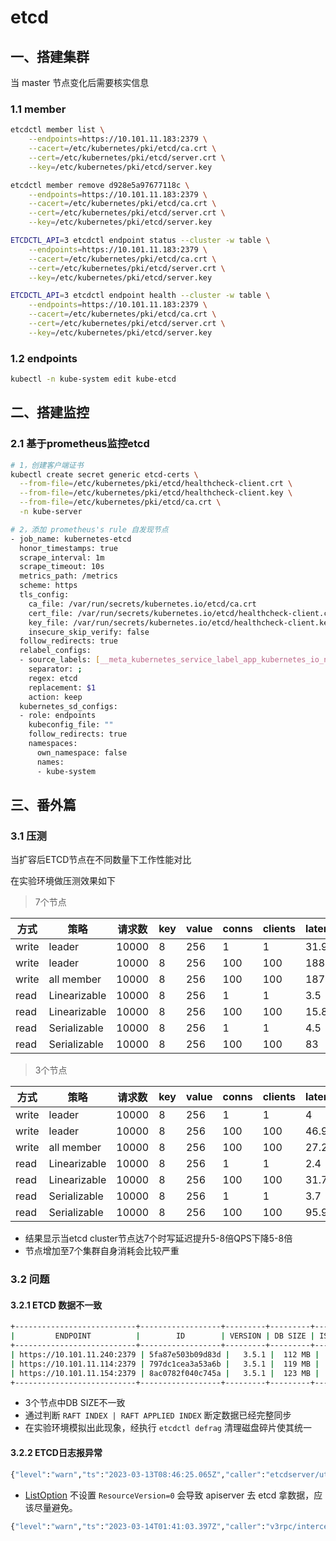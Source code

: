 # etcd

## 一、搭建集群

当 master 节点变化后需要核实信息

### 1.1 member

```bash
etcdctl member list \
    --endpoints=https://10.101.11.183:2379 \
    --cacert=/etc/kubernetes/pki/etcd/ca.crt \
    --cert=/etc/kubernetes/pki/etcd/server.crt \
    --key=/etc/kubernetes/pki/etcd/server.key  

etcdctl member remove d928e5a97677118c \
    --endpoints=https://10.101.11.183:2379 \
    --cacert=/etc/kubernetes/pki/etcd/ca.crt \
    --cert=/etc/kubernetes/pki/etcd/server.crt \
    --key=/etc/kubernetes/pki/etcd/server.key

ETCDCTL_API=3 etcdctl endpoint status --cluster -w table \
    --endpoints=https://10.101.11.183:2379 \
    --cacert=/etc/kubernetes/pki/etcd/ca.crt \
    --cert=/etc/kubernetes/pki/etcd/server.crt \
    --key=/etc/kubernetes/pki/etcd/server.key   

ETCDCTL_API=3 etcdctl endpoint health --cluster -w table \
    --endpoints=https://10.101.11.183:2379 \
    --cacert=/etc/kubernetes/pki/etcd/ca.crt \
    --cert=/etc/kubernetes/pki/etcd/server.crt \
    --key=/etc/kubernetes/pki/etcd/server.key  
```



### 1.2 endpoints

```bash
kubectl -n kube-system edit kube-etcd
```





## 二、搭建监控

### 2.1 基于prometheus监控etcd

```bash
# 1，创建客户端证书
kubectl create secret generic etcd-certs \
  --from-file=/etc/kubernetes/pki/etcd/healthcheck-client.crt \
  --from-file=/etc/kubernetes/pki/etcd/healthcheck-client.key \
  --from-file=/etc/kubernetes/pki/etcd/ca.crt \
  -n kube-server

# 2，添加 prometheus's rule 自发现节点
- job_name: kubernetes-etcd
  honor_timestamps: true
  scrape_interval: 1m
  scrape_timeout: 10s
  metrics_path: /metrics
  scheme: https
  tls_config:
    ca_file: /var/run/secrets/kubernetes.io/etcd/ca.crt
    cert_file: /var/run/secrets/kubernetes.io/etcd/healthcheck-client.crt
    key_file: /var/run/secrets/kubernetes.io/etcd/healthcheck-client.key
    insecure_skip_verify: false
  follow_redirects: true
  relabel_configs:
  - source_labels: [__meta_kubernetes_service_label_app_kubernetes_io_name]
    separator: ;
    regex: etcd
    replacement: $1
    action: keep
  kubernetes_sd_configs:
  - role: endpoints
    kubeconfig_file: ""
    follow_redirects: true
    namespaces:
      own_namespace: false
      names:
      - kube-system
```



## 三、番外篇

### 3.1 压测

当扩容后ETCD节点在不同数量下工作性能对比

在实验环境做压测效果如下

> 7个节点

| 方式  | 策略         | 请求数 | key  | value | conns | clients | latency | qps   |
| ----- | ------------ | ------ | ---- | ----- | ----- | ------- | ------- | ----- |
| write | leader       | 10000  | 8    | 256   | 1     | 1       | 31.9    | 31    |
| write | leader       | 10000  | 8    | 256   | 100   | 100     | 188     | 529   |
| write | all member   | 10000  | 8    | 256   | 100   | 100     | 187     | 532   |
| read  | Linearizable | 10000  | 8    | 256   | 1     | 1       | 3.5     | 284   |
| read  | Linearizable | 10000  | 8    | 256   | 100   | 100     | 15.8    | 6184  |
| read  | Serializable | 10000  | 8    | 256   | 1     | 1       | 4.5     | 1443  |
| read  | Serializable | 10000  | 8    | 256   | 100   | 100     | 83      | 10608 |

> 3个节点

| 方式  | 策略         | 请求数 | key  | value | conns | clients | latency | qps  |
| ----- | ------------ | ------ | ---- | ----- | ----- | ------- | ------- | ---- |
| write | leader       | 10000  | 8    | 256   | 1     | 1       | 4       | 251  |
| write | leader       | 10000  | 8    | 256   | 100   | 100     | 46.9    | 2114 |
| write | all member   | 10000  | 8    | 256   | 100   | 100     | 27.2    | 3474 |
| read  | Linearizable | 10000  | 8    | 256   | 1     | 1       | 2.4     | 412  |
| read  | Linearizable | 10000  | 8    | 256   | 100   | 100     | 31.7    | 3134 |
| read  | Serializable | 10000  | 8    | 256   | 1     | 1       | 3.7     | 2450 |
| read  | Serializable | 10000  | 8    | 256   | 100   | 100     | 95.9    | 8412 |

- 结果显示当etcd cluster节点达7个时写延迟提升5-8倍QPS下降5-8倍
- 节点增加至7个集群自身消耗会比较严重



### 3.2 问题

#### 3.2.1 ETCD 数据不一致

```bash
+---------------------------+------------------+---------+---------+-----------+------------+-----------+------------+--------------------+--------+
|         ENDPOINT          |        ID        | VERSION | DB SIZE | IS LEADER | IS LEARNER | RAFT TERM | RAFT INDEX | RAFT APPLIED INDEX | ERRORS |
+---------------------------+------------------+---------+---------+-----------+------------+-----------+------------+--------------------+--------+
| https://10.101.11.240:2379 | 5fa87e503b09d83d |   3.5.1 |  112 MB |      true |      false |         3 |  311385411 |          311385411 |        |
| https://10.101.11.114:2379 | 797dc1cea3a53a6b |   3.5.1 |  119 MB |     false |      false |         3 |  311385411 |          311385411 |        |
| https://10.101.11.154:2379 | 8ac0782f040c745a |   3.5.1 |  123 MB |     false |      false |         3 |  311385411 |          311385411 |        |
+---------------------------+------------------+---------+---------+-----------+------------+-----------+------------+--------------------+--------+
```

- 3个节点中DB SIZE不一致
- 通过判断 `RAFT INDEX | RAFT APPLIED INDEX` 断定数据已经完整同步
- 在实验环境模拟出此现象，经执行 `etcdctl defrag` 清理磁盘碎片使其统一

#### 3.2.2 ETCD日志报异常

```bash
{"level":"warn","ts":"2023-03-13T08:46:25.065Z","caller":"etcdserver/util.go:166","msg":"apply request took too long","took":"101.221909ms","expected-duration":"100ms","prefix":"read-only range ","request":"key:\"/registry/replicasets/kube-app/\" range_end:\"/registry/replicasets/kube-app0\" ","response":"range_response_count:2849 size:12995415"}
```

- [ListOption](https://my.oschina.net/u/4518070/blog/5547497) 不设置 `ResourceVersion=0` 会导致 apiserver 去 etcd 拿数据，应该尽量避免。

```bash
{"level":"warn","ts":"2023-03-14T01:41:03.397Z","caller":"v3rpc/interceptor.go:197","msg":"request stats","start time":"2023-03-14T01:41:03.090Z","time spent":"307.305871ms","remote":"127.0.0.1:28932","response type":"/etcdserverpb.KV/Range","request count":0,"request size":56,"response count":2028,"response size":1332819,"request content":"key:\"/registry/events/kube-app/\" range_end:\"/registry/events/kube-app0\" "}
```
